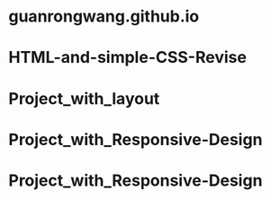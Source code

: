 # guanrongwang.github.io
# HTML-and-simple-CSS-Revise
# Project_with_layout
# Project_with_Responsive-Design
# Project_with_Responsive-Design
